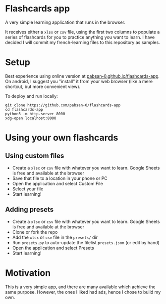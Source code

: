 # Flashcards app

A very simple learning application that runs in the browser.

It receives either a `xlsx` or `csv` file, using the first two columns to populate a series of flashcards for you to practice anything you want to learn. I have decided I will commit my french-learning files to this repository as samples.

# Setup

Best experience using online version at [pabsan-0.github.io/flashcards-app](https://pabsan-0.github.io/flashcards-app). On android, I suggest you "install" it from your web browser (like a mere shortcut, but more convenient view).

To deploy and run locally:

```
git clone https://github.com/pabsan-0/flashcards-app
cd flashcards-app
python3 -m http.server 8000
xdg-open localhost:8000
```

# Using your own flashcards

## Using custom files

- Create a `xlsx` or `csv` file with whatever you want to learn. Google Sheets is free and available at the browser
- Save that file to a location in your phone or PC
- Open the application and select Custom File
- Select your file
- Start learning!

## Adding presets

- Create a `xlsx` or `csv` file with whatever you want to learn. Google Sheets is free and available at the browser
- Clone or fork the repo
- Add the `xlsx` or `csv` file in the `presets/` dir
- Run `presets.py` to auto-update the filelist `presets.json` (or edit by hand)
- Open the application and select Presets
- Start learning!


# Motivation

This is a very simple app, and there are many available which achieve the same purpose. However, the ones I liked had ads, hence I chose to build my own.
